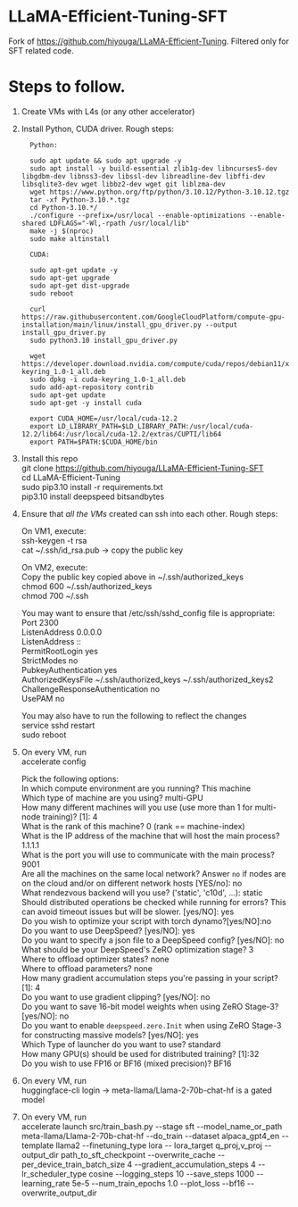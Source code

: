 # LLaMA-Efficient-Tuning-SFT
Fork of https://github.com/hiyouga/LLaMA-Efficient-Tuning. Filtered only for SFT related code.

# Steps to follow.

1. Create VMs with L4s (or any other accelerator)
   
2. Install Python, CUDA driver. Rough steps:

         Python:
           
         sudo apt update && sudo apt upgrade -y   
         sudo apt install -y build-essential zlib1g-dev libncurses5-dev libgdbm-dev libnss3-dev libssl-dev libreadline-dev libffi-dev libsqlite3-dev wget libbz2-dev wget git liblzma-dev  
         wget https://www.python.org/ftp/python/3.10.12/Python-3.10.12.tgz  
         tar -xf Python-3.10.*.tgz  
         cd Python-3.10.*/  
         ./configure --prefix=/usr/local --enable-optimizations --enable-shared LDFLAGS="-Wl,-rpath /usr/local/lib"  
         make -j $(nproc)  
         sudo make altinstall  
      
         CUDA:
          
         sudo apt-get update -y  
         sudo apt-get upgrade  
         sudo apt-get dist-upgrade   
         sudo reboot  
      
         curl https://raw.githubusercontent.com/GoogleCloudPlatform/compute-gpu-installation/main/linux/install_gpu_driver.py --output install_gpu_driver.py  
         sudo python3.10 install_gpu_driver.py  
      
         wget https://developer.download.nvidia.com/compute/cuda/repos/debian11/x86_64/cuda-keyring_1.0-1_all.deb  
         sudo dpkg -i cuda-keyring_1.0-1_all.deb  
         sudo add-apt-repository contrib  
         sudo apt-get update  
         sudo apt-get -y install cuda  
      
         export CUDA_HOME=/usr/local/cuda-12.2  
         export LD_LIBRARY_PATH=$LD_LIBRARY_PATH:/usr/local/cuda-12.2/lib64:/usr/local/cuda-12.2/extras/CUPTI/lib64  
         export PATH=$PATH:$CUDA_HOME/bin  

3. Install this repo  
   git clone https://github.com/hiyouga/LLaMA-Efficient-Tuning-SFT  
   cd LLaMA-Efficient-Tuning  
   sudo pip3.10 install -r requirements.txt  
   pip3.10 install deepspeed bitsandbytes  

4. Ensure that *all the VMs* created can ssh into each other. Rough steps:  
   
   On VM1, execute:  
   ssh-keygen -t rsa  
   cat ~/.ssh/id_rsa.pub -> copy the public key  

   On VM2, execute:  
   Copy the public key copied above in ~/.ssh/authorized_keys  
   chmod 600 ~/.ssh/authorized_keys  
   chmod 700 ~/.ssh  

   You may want to ensure that /etc/ssh/sshd_config file is appropriate:  
   Port 2300  
   ListenAddress 0.0.0.0  
   ListenAddress ::  
   PermitRootLogin yes  
   StrictModes no  
   PubkeyAuthentication yes  
   AuthorizedKeysFile      ~/.ssh/authorized_keys ~/.ssh/authorized_keys2  
   ChallengeResponseAuthentication no  
   UsePAM no  

   You may also have to run the following to reflect the changes  
   service sshd restart  
   sudo reboot  

5. On every VM, run  
   accelerate config  

   Pick the following options:  
   In which compute environment are you running?  This machine                                                                                                       
   Which type of machine are you using?           multi-GPU                                                                                                        
   How many different machines will you use (use more than 1 for multi-node training)? [1]: 4                       
   What is the rank of this machine?               0 (rank == machine-index)                                                                                                                
   What is the IP address of the machine that will host the main process? 1.1.1.1                                   
   What is the port you will use to communicate with the main process? 9001                                         
   Are all the machines on the same local network? Answer `no` if nodes are on the cloud and/or on different network hosts [YES/no]: no                                                                                            
   What rendezvous backend will you use? ('static', 'c10d', ...): static  
   Should distributed operations be checked while running for errors? This can avoid timeout issues but will be slower. [yes/NO]: yes  
   Do you wish to optimize your script with torch dynamo?[yes/NO]:no  
   Do you want to use DeepSpeed? [yes/NO]: yes  
   Do you want to specify a json file to a DeepSpeed config? [yes/NO]: no  
   What should be your DeepSpeed's ZeRO optimization stage? 3                                                                                                                
   Where to offload optimizer states? none                                                                                                             
   Where to offload parameters?       none                                                                                                             
   How many gradient accumulation steps you're passing in your script? [1]: 4                                       
   Do you want to use gradient clipping? [yes/NO]: no                                                               
   Do you want to save 16-bit model weights when using ZeRO Stage-3? [yes/NO]: no                                   
   Do you want to enable `deepspeed.zero.Init` when using ZeRO Stage-3 for constructing massive models? [yes/NO]: yes  
   Which Type of launcher do you want to use? standard                                                                                                         
   How many GPU(s) should be used for distributed training? [1]:32                                                  
   Do you wish to use FP16 or BF16 (mixed precision)? BF16                                                             

6. On every VM, run  
   huggingface-cli login -> meta-llama/Llama-2-70b-chat-hf is a gated model  

7. On every VM, run  
   accelerate launch src/train_bash.py --stage sft --model_name_or_path meta-llama/Llama-2-70b-chat-hf --do_train --dataset alpaca_gpt4_en --template llama2 --finetuning_type lora --   lora_target q_proj,v_proj --output_dir path_to_sft_checkpoint --overwrite_cache --per_device_train_batch_size 4 --gradient_accumulation_steps 4 --lr_scheduler_type cosine --logging_steps 10 --save_steps 1000 --learning_rate 5e-5 --num_train_epochs 1.0 --plot_loss --bf16 --overwrite_output_dir  
